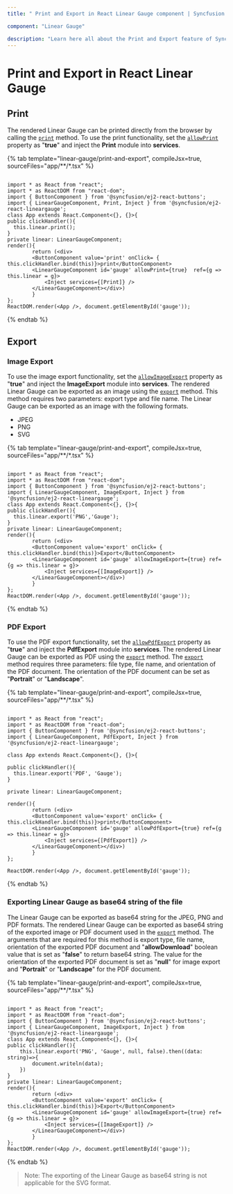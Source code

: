 ```yaml
---
title: " Print and Export in React Linear Gauge component | Syncfusion "

component: "Linear Gauge"

description: "Learn here all about the Print and Export feature of Syncfusion React Linear Gauge component and more."
---
```


# Print and Export in React Linear Gauge

## Print

The rendered Linear Gauge can be printed directly from the browser by calling the [`print`](../api/linear-gauge/#print) method. To use the print functionality, set the [`allowPrint`](../api/linear-gauge/#allowprint) property as "**true**" and inject the **Print** module into **services**.

{% tab template="linear-gauge/print-and-export", compileJsx=true, sourceFiles="app/**/*.tsx" %}

```tsx

import * as React from "react";
import * as ReactDOM from "react-dom";
import { ButtonComponent } from '@syncfusion/ej2-react-buttons';
import { LinearGaugeComponent, Print, Inject } from '@syncfusion/ej2-react-lineargauge';
class App extends React.Component<{}, {}>{
public clickHandler(){
  this.linear.print();
}
private linear: LinearGaugeComponent;
render(){
        return (<div>
        <ButtonComponent value='print' onClick= { this.clickHandler.bind(this)}>print</ButtonComponent>
        <LinearGaugeComponent id='gauge' allowPrint={true}  ref={g => this.linear = g}>
            <Inject services={[Print]} />
        </LinearGaugeComponent></div>)
        }
};
ReactDOM.render(<App />, document.getElementById('gauge'));

```

{% endtab %}

## Export

### Image Export

To use the image export functionality, set the [`allowImageExport`](../api/linear-gauge/#allowimageexport) property as "**true**" and inject the **ImageExport** module into **services**. The rendered Linear Gauge can be exported as an image using the [`export`](../api/linear-gauge/#export) method. This method requires two parameters: export type and file name. The Linear Gauge can be exported as an image with the following formats.

* JPEG
* PNG
* SVG

{% tab template="linear-gauge/print-and-export", compileJsx=true, sourceFiles="app/**/*.tsx" %}

```tsx

import * as React from "react";
import * as ReactDOM from "react-dom";
import { ButtonComponent } from '@syncfusion/ej2-react-buttons';
import { LinearGaugeComponent, ImageExport, Inject } from '@syncfusion/ej2-react-lineargauge';
class App extends React.Component<{}, {}>{
public clickHandler(){
  this.linear.export('PNG','Gauge');
}
private linear: LinearGaugeComponent;
render(){
        return (<div>
        <ButtonComponent value='export' onClick= { this.clickHandler.bind(this)}>Export</ButtonComponent>
        <LinearGaugeComponent id='gauge' allowImageExport={true} ref={g => this.linear = g}>
            <Inject services={[ImageExport]} />
        </LinearGaugeComponent></div>)
        }
};
ReactDOM.render(<App />, document.getElementById('gauge'));

```

{% endtab %}

### PDF Export

To use the PDF export functionality, set the [`allowPdfExport`](../api/linear-gauge/#allowpdfexport) property as "**true**" and inject the **PdfExport** module into **services**. The rendered Linear Gauge can be exported as PDF using the [`export`](../api/linear-gauge/#export) method. The [`export`](../api/linear-gauge/#export) method requires three parameters: file type, file name, and orientation of the PDF document. The orientation of the PDF document can be set as "**Portrait**" or "**Landscape**".

{% tab template="linear-gauge/print-and-export", compileJsx=true, sourceFiles="app/**/*.tsx" %}

```tsx

import * as React from "react";
import * as ReactDOM from "react-dom";
import { ButtonComponent } from '@syncfusion/ej2-react-buttons';
import { LinearGaugeComponent, PdfExport, Inject } from '@syncfusion/ej2-react-lineargauge';

class App extends React.Component<{}, {}>{

public clickHandler(){
  this.linear.export('PDF', 'Gauge');
}

private linear: LinearGaugeComponent;

render(){
        return (<div>
        <ButtonComponent value='export' onClick= { this.clickHandler.bind(this)}>print</ButtonComponent>
        <LinearGaugeComponent id='gauge' allowPdfExport={true} ref={g => this.linear = g}>
            <Inject services={[PdfExport]} />
        </LinearGaugeComponent></div>)
        }
};

ReactDOM.render(<App />, document.getElementById('gauge'));

```

{% endtab %}

### Exporting Linear Gauge as base64 string of the file

The Linear Gauge can be exported as base64 string for the JPEG, PNG and PDF formats. The rendered Linear Gauge can be exported as base64 string of the exported image or PDF document used in the [`export`](../api/linear-gauge/#export) method. The arguments that are required for this method is export type, file name, orientation of the exported PDF document and "**allowDownload**" boolean value that is set as "**false**" to return base64 string. The value for the orientation of the exported PDF document is set as "**null**" for image export and "**Portrait**" or "**Landscape**" for the PDF document.

{% tab template="linear-gauge/print-and-export", compileJsx=true, sourceFiles="app/**/*.tsx" %}

```tsx

import * as React from "react";
import * as ReactDOM from "react-dom";
import { ButtonComponent } from '@syncfusion/ej2-react-buttons';
import { LinearGaugeComponent, ImageExport, Inject } from '@syncfusion/ej2-react-lineargauge';
class App extends React.Component<{}, {}>{
public clickHandler(){
    this.linear.export('PNG', 'Gauge', null, false).then((data: string)=>{
        document.writeln(data);
    })
}
private linear: LinearGaugeComponent;
render(){
        return (<div>
        <ButtonComponent value='export' onClick= { this.clickHandler.bind(this)}>Export</ButtonComponent>
        <LinearGaugeComponent id='gauge' allowImageExport={true} ref={g => this.linear = g}>
            <Inject services={[ImageExport]} />
        </LinearGaugeComponent></div>)
        }
};
ReactDOM.render(<App />, document.getElementById('gauge'));

```

{% endtab %}

>Note: The exporting of the Linear Gauge as base64 string is not applicable for the SVG format.